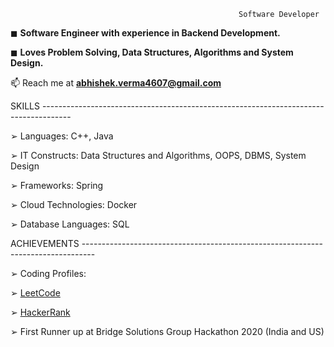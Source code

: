 
                                                       Software Developer
◼ **Software Engineer with experience in Backend Development.**

◼ **Loves Problem Solving, Data Structures, Algorithms and System Design.**

📫 Reach me at **abhishek.verma4607@gmail.com**

SKILLS -------------------------------------------------------------------------------------

➢ Languages: C++, Java

➢ IT Constructs: Data Structures and Algorithms, OOPS, DBMS, System Design

➢ Frameworks: Spring

➢ Cloud Technologies: Docker

➢ Database Languages: SQL

ACHIEVEMENTS ---------------------------------------------------------------------------------

➢ Coding Profiles:

➢ [LeetCode](https://leetcode.com/striververma/)

➢ [HackerRank](https://www.hackerrank.com/RA1611008010402)
  
➢ First Runner up at Bridge Solutions Group Hackathon 2020 (India and US)
